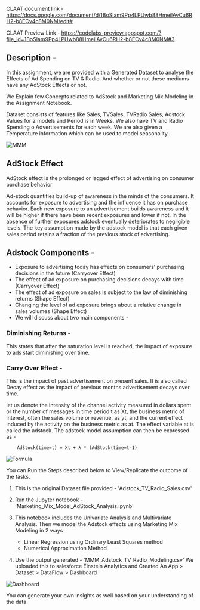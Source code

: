 
CLAAT document link - https://docs.google.com/document/d/1BoSlam9Pp4LPUwb88HmeilAvCu6RH2-b8ECv4c8M0NM/edit#

CLAAT Preview Link - https://codelabs-preview.appspot.com/?file_id=1BoSlam9Pp4LPUwb88HmeilAvCu6RH2-b8ECv4c8M0NM#3


## Description - 

In this assignment, we are provided with a Generated Dataset to  analyse the Effects of Ad Spending on TV & Radio. And whether
or not these mediums have any AdStock Effects or not. 

We Explain few Concepts related to AdStock and Marketing Mix Modeling in the Assignment Notebook. 

Dataset consists of features like Sales, TVSales, TVRadio Sales, Adstock Values for 2 models and Period is in Weeks. 
We also have TV and Radio Spending o Advertisements for each week. 
We are also given a Temperature information which can be used to model seasonality. 

![MMM](https://github.com/Nikhilkohli1/Digital-Marketing-Analytics/blob/master/Assignment3/Images/Mark_mix.jpg)

## AdStock Effect

AdStock effect is the prolonged or lagged effect of advertising on consumer purchase behavior

Ad-stock quantifies build-up of awareness in the minds of the consumers. It accounts for exposure to advertising and the influence it has on purchase behavior. Each new exposure to an advertisement builds awareness and it will be higher if there have been recent exposures and lower if not. In the absence of further exposures adstock eventually deteriorates to negligible levels.
The key assumption made by the adstock model is that each given sales period retains a fraction of the previous stock of advertising.

## Adstock Components -

- Exposure to advertising today has effects on consumers’ purchasing decisions in the future (Carryover Effect)
- The effect of ad exposure on purchasing decisions decays with time (Carryover Effect)
- The effect of ad exposure on sales is subject to the law of diminishing returns (Shape Effect)
- Changing the level of ad exposure brings about a relative change in sales volumes (Shape Effect)
- We will discuss about two main components -

### Diminishing Returns -
This states that after the saturation level is reached, the impact of exposure to ads start diminishing over time.

### Carry Over Effect -
This is the impact of past advertisement on present sales. It is also called Decay effect as the impact of previous months advertisement decays over time.
	
let us denote the intensity of the channel activity measured in dollars spent or the number of messages in time period t as Xt, the business metric of interest, often the sales volume or revenue, as yt, and the current effect induced by the activity on the business metric as at. The effect variable at is called the adstock. The adstock model assumption can then be expressed as - 

		AdStock(time=t) = Xt + λ * (AdStock(time=t-1)

![Formula](https://github.com/Nikhilkohli1/Digital-Marketing-Analytics/blob/master/Assignment3/Images/Capture.PNG)


You can Run the Steps described below to View/Replicate the outcome of the tasks. 


1. This is the original Dataset file provided - 'Adstock_TV_Radio_Sales.csv'

2. Run the Jupyter notebook - 'Marketing_Mix_Model_AdStock_Analysis.ipynb' 

3. This notebook includes the Univariate Analysis and Multivariate Analysis. Then we model the Adstock effects using Marketing Mix Modeling 
 in 2 ways 
 	- Linear Regression using Ordinary Least Squares method
 	- Numerical Approximation Method
 
 
4. Use the output generated - 'MMM_Adstock_TV_Radio_Modeling.csv'
We uploaded this to salesforce Einstein Analytics and Created An App > Dataset > DataFlow > Dashboard 

![Dashboard](https://github.com/Nikhilkohli1/Digital-Marketing-Analytics/blob/master/Assignment3/DashBoard/Adstock.png)


You can generate your own insights as well based on your understanding of the data.
